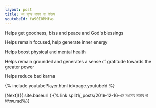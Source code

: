 ```yaml
---
layout: post
title: ওম সুস্হ্য নামায গা টাইমস
youtubeId: fa90I0MMfws
---
```

 
 
Helps get goodness, bliss and peace and God's blessings
 
Helps remain focused, help generate inner energy 
 
Helps boost physical and mental health 
 
Helps remain grounded and generates a sense of gratitude towards the greater power 
 
Helps reduce bad karma
 
 
 
 


{% include youtubePlayer.html id=page.youtubeId %}
 
[Next]({{ site.baseurl }}{% link  split1/_posts/2016-12-16-ওম মধ্যমায় নামায গা টাইমস.md%})
 
